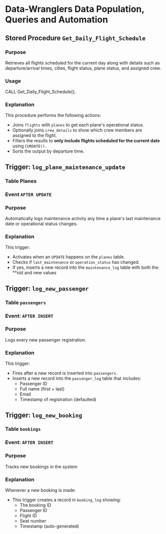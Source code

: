 # Data-Wranglers Data Population, Queries and Automation

## Stored Procedure `Get_Daily_Flight_Schedule`
### Purpose
Retrieves all flights scheduled for the current day along with details such as departure/arrival times, cities, flight status, plane status, and assigned crew.

### Usage 
CALL Get_Daily_Flight_Schedule();

### Explanation
This procedure performs the following actions:
- Joins `flights` with `planes` to get each plane's operational status.
- Optionally joins `crew_details` to show which crew members are assigned to the flight.
- Filters the results to **only include flights scheduled for the current date** using `CURDATE()`.
- Sorts the output by departure time.

## Trigger: `log_plane_maintenance_update`

### Table Planes
### Event `AFTER UPDATE`

### Purpose
Automatically logs maintenance activity any time a plane's last maintenance date or operational status changes.

### Explanation
This trigger:
- Activates when an `UPDATE` happens on the `planes` table.
- Checks if `last_maintenance` or `operation_status` has changed.
- If yes, inserts a new record into the `maintenance_log` table with both the **old and new values

## Trigger: `log_new_passenger`

### Table `passengers`
### Event: `AFTER INSERT`

### Purpose
Logs every new passenger registration.

### Explanation
This trigger:
- Fires after a new record is inserted into `passengers`.
- Inserts a new record into the `passenger_log` table that includes:
  - Passenger ID
  - Full name (first + last)
  - Email
  - Timestamp of registration (defaulted)

## Trigger: `log_new_booking`

### Table `bookings`
### Event: `AFTER INSERT`

### Purpose
Tracks new bookings in the system

### Explanation
Whenever a new booking is made:
- This trigger creates a record in `booking_log` showing:
  - The booking ID
  - Passenger ID
  - Flight ID
  - Seat number
  - Timestamp (auto-generated)
